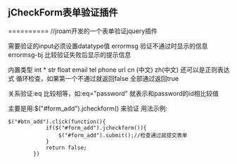 ## jCheckForm表单验证插件
==========
//jroam开发的一个表单验证jquery插件

需要验证的input必须设置datatype值   errormsg 验证不通过时显示的信息  
 errormsg-bj 比较验证失败后显示的提示信息

内置类型 int * str float email tel phone  url cn (中文) zh(中文) 还可以是正则表达式
循环检查，如果第一个不通过就返回false 全部通过返回true

关系验证:eq  比较相等，如:eq="password" 就表示和password的id相比较值

主要是用:$("#form_add").jcheckform() 来验证
用法示例:
```
$("#btn_add").click(function(){
			if($("#form_add").jcheckform()){
				$("#form_add").submit();//检查通过就提交表单
			}
			return false;
		})

```